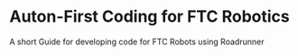 # Auton-First Coding for FTC Robotics

A short Guide for developing code for FTC Robots using Roadrunner